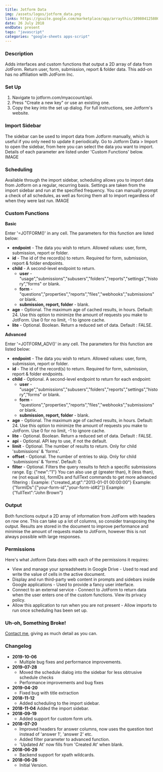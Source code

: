 ```yaml
---
title: Jotform Data
img: /assets/logos/jotform_data.png
links: https://gsuite.google.com/marketplace/app/arraythis/1098041258001
date: 26 July 2018
endDate: present
tags: "javascript"
categories: "google-sheets apps-script"
---
```


### Description
Adds interfaces and custom functions that output a 2D array of data from JotForm. Return user, form, submission, report & folder data.
This add-on has no affiliation with JotForm Inc.​​

### Set Up

1. Navigate to jotform.com/myaccount/api. 
2. Press "Create a new key" or use an existing one. 
3. Copy the key into the set up dialog.
For full instructions, see Jotform's website.

### Import Sidebar
The sidebar can be used to import data from Jotform manually, which is useful if you only need to update it periodically. Go to Jotform Data > Import to open the sidebar, from here you can select the data you want to import. Details of each parameter are listed under 'Custom Functions' below. IMAGE

### Scheduling
Available through the import sidebar, scheduling allows you to import data from Jotform on a regular, recurring basis. Settings are taken from the import sidebar and run at the specified frequency. You can manually prompt a check of all schedules, as well as forcing them all to import regardless of when they were last run. IMAGE
### Custom Functions
**Basic**

Enter '=JOTFORM()' in any cell. The parameters for this function are listed below:
* **endpoint** - The data you wish to return. Allowed values: user, form, submission, report or folder.
* **id** - The id of the record(s) to return. Required for form, submission, report & folder endpoints.
* **child** - A second-level endpoint to return. 
    * **user** - "usage","submissions","subusers","folders","reports","settings","history","forms" or blank.
    * **form** - "questions","properties","reports","files","webhooks","submissions" or blank.
    * **submission, report, folder** - blank.
* **age** - Optional. The maximum age of cached results, in hours. Default: 24. Use this option to minimize the amount of requests you make to JotForm. Use 0 for no limit, -1 to ignore cache.
* **lite** - Optional. Boolean. Return a reduced set of data. Default : FALSE.

**Advanced**

Enter '=JOTFORM_ADV()' in any cell. The parameters for this function are listed below:
*  **endpoint** - The data you wish to return. Allowed values: user, form, submission, report or folder.
*  **id** - The id of the record(s) to return. Required for form, submission, report & folder endpoints.
*  **child** - Optional. A second-level endpoint to return  for each endpoint:
    * **user** - "usage","submissions","subusers","folders","reports","settings","history","forms" or blank.
    * **form** - "questions","properties","reports","files","webhooks","submissions" or blank.
    * **submission, report, folder** - blank.
*  **age** - Optional. The maximum age of cached results, in hours. Default: 24. Use this option to minimize the amount of requests you make to JotForm. Use 0 for no limit, -1 to ignore cache.
*  **lite** - Optional. Boolean. Return a reduced set of data. Default : FALSE.
*  **api** - Optional. API key to use, if not the default.
*  **limit** - Optional. The number of results to return. Only for child 'submissions' & 'forms'.
*  **offset** - Optional. The number of entries to skip. Only for child 'submissions' & 'forms'. Default: 0.
*  **filter** - Optional. Filters the query results to fetch a specific submissions range.  Eg: {"new":"1"} 
You can also use gt (greater than), lt (less than), ne (not equal to), formIDs and fullText commands to get more advanced filtering :
Example: {"created_at:gt":"2013-01-01 00:00:00"}
Example: {"formIDs":["your-form-id","your-form-id#2"]}
Example: {"fullText":"John Brown"}

### Output
Both functions output a 2D array of information from JotForm with headers on row one. This can take up a lot of columns, so consider transposing the output. Results are stored in the document to improve performance and minimise the amount of requests made to JotForm, however this is not always possible with large responses.

### Permissions
Here's what Jotform Data does with each of the permissions it requires:

* View and manage your spreadsheets in Google Drive - Used to read and write the value of cells in the active document.
* Display and run third-party web content in prompts and sidebars inside Google applications​ - Used to provide a fancy user interface.
* Connect to an external service - Connect to JotForm to return data when the user enters one of the custom functions. View its privacy policy.
* Allow this application to run when you are not present - Allow imports to run once scheduling has been set up.

### Uh-oh, Something Broke!
[Contact me](/#contact), giving as much detail as you can.

### Changelog​

* **2019-10-06**
    * Multiple bug fixes and performance improvements.
* **2019-07-28**
    * Moved the schedule dialog into the sidebar for less obtrusive schedule checks
    * ​Performance improvements and bug fixes
* **2019-04-20**
    * Fixed bug with title extraction
* **2018-11-12**
    * Added scheduling to the import sidebar.
* **2018-11-04**
Added the import sidebar.
* **2018-09-19**
    * Added support for custom form urls.
* **2018-07-20**
    * Improved headers for answer columns, now uses the question text instead of 'answer 1', 'answer 2' etc.
    * Added filter parameter to advanced function.
    * 'Updated At' now fills from 'Created At' when blank. 
* **2018-06-29**
    * Backend support for xpath wildcards.
* **2018-06-26** 
    * Initial Version.